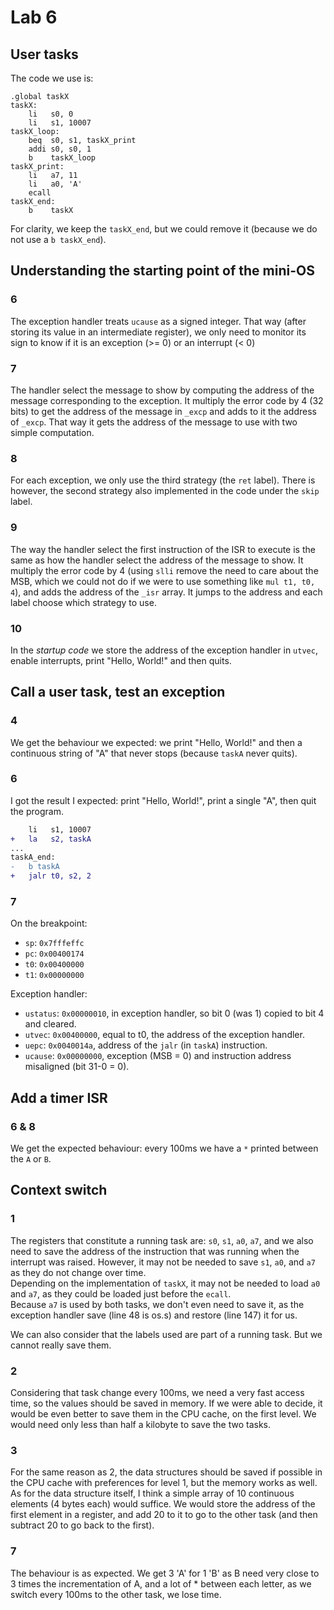 # Lab 6

## User tasks

The code we use is:

```riscv
.global taskX
taskX:
    li   s0, 0
    li   s1, 10007
taskX_loop:
    beq  s0, s1, taskX_print
    addi s0, s0, 1
    b    taskX_loop
taskX_print:
    li   a7, 11
    li   a0, 'A'
    ecall
taskX_end:
    b    taskX
```

For clarity, we keep the `taskX_end`, but we could remove it (because we do not use a `b taskX_end`).

## Understanding the starting point of the mini-OS

### 6

The exception handler treats `ucause` as a signed integer. That way (after storing its value in an intermediate register), we only need to monitor its sign to know if it is an exception (>= 0) or an interrupt (< 0)

### 7

The handler select the message to show by computing the address of the message corresponding to the exception. It multiply the error code by 4 (32 bits) to get the address of the message in `_excp` and adds to it the address of `_excp`. That way it gets the address of the message to use with two simple computation.

### 8

For each exception, we only use the third strategy (the `ret` label). There is however, the second strategy also implemented in the code under the `skip` label.

### 9

The way the handler select the first instruction of the ISR to execute is the same as how the handler select the address of the message to show. It multiply the error code by 4 (using `slli` remove the need to care about the MSB, which we could not do if we were to use something like `mul t1, t0, 4`), and adds the address of the `_isr` array. It jumps to the address and each label choose which strategy to use.

### 10

In the *startup code* we store the address of the exception handler in `utvec`, enable interrupts, print "Hello, World!" and then quits.

## Call a user task, test an exception

### 4

We get the behaviour we expected: we print "Hello, World!" and then a continuous string of "A" that never stops (because `taskA` never quits).

### 6

I got the result I expected: print "Hello, World!", print a single "A", then quit the program.

```diff
    li   s1, 10007
+   la   s2, taskA
...
taskA_end:
-   b taskA
+   jalr t0, s2, 2
```

### 7

On the breakpoint:

- `sp`: `0x7fffeffc`
- `pc`: `0x00400174`
- `t0`: `0x00400000`
- `t1`: `0x00000000`

Exception handler:

- `ustatus`: `0x00000010`, in exception handler, so bit 0 (was 1) copied to bit 4 and cleared.
- `utvec`: `0x00400000`, equal to t0, the address of the exception handler.
- `uepc`: `0x0040014a`, address of the `jalr` (in `taskA`) instruction.
- `ucause`: `0x00000000`, exception (MSB = 0) and instruction address misaligned (bit 31-0 = 0).

## Add a timer ISR

### 6 & 8

We get the expected behaviour: every 100ms we have a `*` printed between the `A` or `B`.

## Context switch

### 1

The registers that constitute a running task are: `s0`, `s1`, `a0`, `a7`, and we also need to save the address of the instruction that was running when the interrupt was raised. However, it may not be needed to save `s1`, `a0`, and `a7` as they do not change over time.  
Depending on the implementation of `taskX`, it may not be needed to load `a0` and `a7`, as they could be loaded just before the `ecall`.  
Because `a7` is used by both tasks, we don't even need to save it, as the exception handler save (line 48 is os.s) and restore (line 147) it for us.

We can also consider that the labels used are part of a running task. But we cannot really save them.

### 2

Considering that task change every 100ms, we need a very fast access time, so the values should be saved in memory. If we were able to decide, it would be even better to save them in the CPU cache, on the first level. We would need only less than half a kilobyte to save the two tasks.

### 3

For the same reason as 2, the data structures should be saved if possible in the CPU cache with preferences for level 1, but the memory works as well.  
As for the data structure itself, I think a simple array of 10 continuous elements (4 bytes each) would suffice. We would store the address of the first element in a register, and add 20 to it to go to the other task (and then subtract 20 to go back to the first).

### 7

The behaviour is as expected. We get 3 'A' for 1 'B' as B need very close to 3 times the incrementation of A, and a lot of * between each letter, as we switch every 100ms to the other task, we lose time.
